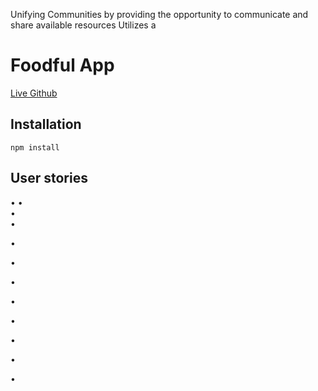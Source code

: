Unifying Communities by providing the opportunity to communicate and share available resources Utilizes a 
# Foodful App
[Live Github](https://agiannotti.github.io/Foodful-capstone/dist/ "Live Page")  
   
## Installation
```
npm install
```
## User stories


• 
•  
•  
•  

•  

•   

•  

•    

•  

•  

•   

•  
